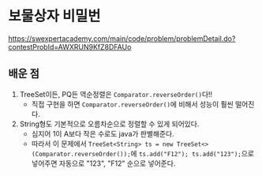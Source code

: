 # 보물상자 비밀번
https://swexpertacademy.com/main/code/problem/problemDetail.do?contestProbId=AWXRUN9KfZ8DFAUo

## 배운 점
1. TreeSet이든, PQ든 역순정렬은 `Comparator.reverseOrder()`다!!
   - 직접 구현을 하면 `Comparator.reverseOrder()`에 비해서 성능이 훨씬 떨어진다.
2. String형도 기본적으로 오름차순으로 정렬할 수 있게 되어있다.
   - 심지어 1이 A보다 작은 수로도 java가 판별해준다.
   - 따라서 이 문제에서 `TreeSet<String> ts = new TreeSet<>(Comparator.reverseOrder());`에 `ts.add("F12"); ts.add("123");`으로 넣어주면 자동으로 "123", "F12" 순으로 넣어준다.